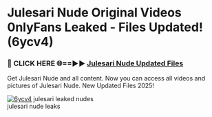 # Julesari Nude Original Videos 0nlyFans Leaked - Files Updated! (6ycv4)

<h3>🔴 CLICK HERE 🌐==►► <a href="https://tinyurl.com/5h6xmrr3" rel="nofollow">Julesari Nude Updated Files</a></h3>

Get Julesari Nude and all content. Now you can access all videos and pictures of Julesari Nude. New Updated Files 2025!

[![6ycv4](https://i.imgur.com/KVD873Z.gif)](https://tinyurl.com/5h6xmrr3)
julesari leaked nudes<br>
julesari nude leaks